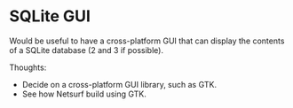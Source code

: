 # SQLite GUI

Would be useful to have a cross-platform GUI that can display the contents of a SQLite database (2 and 3 if possible).

Thoughts:
 * Decide on a cross-platform GUI library, such as GTK.
 * See how Netsurf build using GTK.
